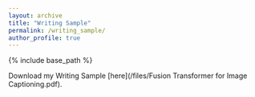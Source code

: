 ```yaml
---
layout: archive
title: "Writing Sample"
permalink: /writing_sample/
author_profile: true
---
```


{% include base_path %}

Download my Writing Sample [here](/files/Fusion Transformer for Image Captioning.pdf).
